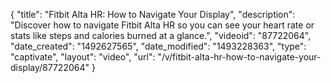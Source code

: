 {
    "title": "Fitbit Alta HR: How to Navigate Your Display",
    "description": "Discover how to navigate Fitbit Alta HR so you can see your heart rate or stats like steps and calories burned at a glance.",
    "videoid": "87722064",
    "date_created": "1492627565",
    "date_modified": "1493228363",
    "type": "captivate",
    "layout": "video",
    "url": "\/v\/fitbit-alta-hr-how-to-navigate-your-display\/87722064"
}